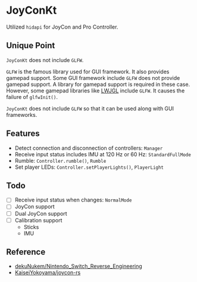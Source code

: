 # JoyConKt

Utilized `hidapi` for JoyCon and Pro Controller.

## Unique Point
`JoyConKt` does not include `GLFW`. 

`GLFW` is the famous library used for GUI framework. 
It also provides gamepad support. 
Some GUI framework include `GLFW` does not provide gamepad support. 
A library for gamepad support is required in these case.
However, some gamepad libraries like [LWJGL](https://www.lwjgl.org/) include `GLFW`. 
It causes the failure of `glfwInit()`. 

`JoyConKt` does not include `GLFW` so that it can be used along with GUI frameworks.

## Features
- Detect connection and disconnection of controllers: `Manager`
- Receive input status includes IMU at 120 Hz or 60 Hz: `StandardFullMode`
- Rumble: `Controller.rumble()`, `Rumble`
- Set player LEDs: `Controller.setPlayerLights()`, `PlayerLight`

## Todo
- [ ] Receive input status when changes: `NormalMode`
- [ ] JoyCon support
- [ ] Dual JoyCon support
- [ ] Calibration support
   - Sticks
   - IMU

## Reference
- [dekuNukem/Nintendo_Switch_Reverse_Engineering](https://github.com/dekuNukem/Nintendo_Switch_Reverse_Engineering)
- [KaiseiYokoyama/joycon-rs](https://github.com/KaiseiYokoyama/joycon-rs)